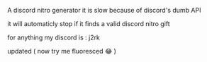 A discord nitro generator it is slow because of discord's dumb API 

it will automaticly stop if it finds a valid discord nitro gift

for anything my discord is : j2rk 

updated ( now try me fluoresced 😂 )
